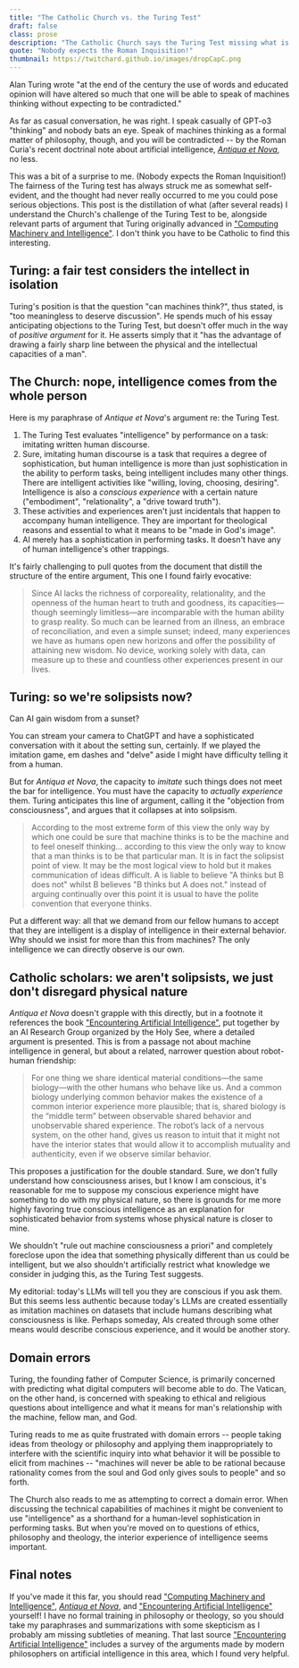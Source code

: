 ```yaml
---
title: "The Catholic Church vs. the Turing Test"
draft: false
class: prose
description: "The Catholic Church says the Turing Test missing what is important about human intelligence"
quote: "Nobody expects the Roman Inquisition!"
thumbnail: https://twitchard.github.io/images/dropCapC.png
---
```


Alan Turing wrote "at the end of the century the use of words and educated opinion will have altered so much that one will be able to speak of machines thinking without expecting to be contradicted."

As far as casual conversation, he was right. I speak casually of GPT-o3 "thinking" and nobody bats an eye. Speak of machines thinking as a formal matter of philosophy, though, and you will be contradicted -- by the Roman Curia's recent doctrinal note about artificial intelligence, [*Antiqua et Nova*](https://www.vatican.va/roman_curia/congregations/cfaith/documents/rc_ddf_doc_20250128_antiqua-et-nova_en.html), no less.

This was a bit of a surprise to me. (Nobody expects the Roman Inquisition!) The fairness of the Turing test has always struck me as somewhat self-evident, and the thought had never really occurred to me you could pose serious objections. This post is the distillation of what (after several reads) I understand the Church's challenge of the Turing Test to be, alongside relevant parts of argument that Turing originally advanced in ["Computing Machinery and Intelligence"](https://courses.cs.umbc.edu/471/papers/turing.pdf). I don't think you have to be Catholic to find this interesting.

## Turing: a fair test considers the intellect in isolation

Turing's position is that the question "can machines think?", thus stated, is "too meaningless to deserve discussion". He spends much of his essay anticipating objections to the Turing Test, but doesn't offer much in the way of *positive argument* for it. He asserts simply that it "has the advantage of drawing a fairly sharp line between the physical and the intellectual capacities of a man".

## The Church: nope, intelligence comes from the whole person

Here is my paraphrase of *Antique et Nova*'s argument re: the Turing Test.

1. The Turing Test evaluates "intelligence" by performance on a task: imitating written human discourse.
2. Sure, imitating human discourse is a task that requires a degree of sophistication, but human intelligence is more than just sophistication in the ability to perform tasks, being intelligent includes many other things. There are intelligent activities like "willing, loving, choosing, desiring". Intelligence is also a *conscious experience* with a certain nature ("embodiment", "relationality", a "drive toward truth").
3. These activities and experiences aren't just incidentals that happen to accompany human intelligence. They are important for theological reasons and essential to what it means to be "made in God's image".
4. AI merely has a sophistication in performing tasks. It doesn't have any of human intelligence's other trappings.

It's fairly challenging to pull quotes from the document that distill the structure of the entire argument, This one I found fairly evocative:

> Since AI lacks the richness of corporeality, relationality, and the openness of the human heart to truth and goodness, its capacities—though seemingly limitless—are incomparable with the human ability to grasp reality. So much can be learned from an illness, an embrace of reconciliation, and even a simple sunset; indeed, many experiences we have as humans open new horizons and offer the possibility of attaining new wisdom. No device, working solely with data, can measure up to these and countless other experiences present in our lives.

## Turing: so we're solipsists now?

Can AI gain wisdom from a sunset?

You can stream your camera to ChatGPT and have a sophisticated conversation with it about the setting sun, certainly. If we played the imitation game, em dashes and "delve" aside I might have difficulty telling it from a human.

But for *Antiqua et Nova*, the capacity to *imitate* such things does not meet the bar for intelligence. You must have the capacity to *actually experience* them. Turing anticipates this line of argument, calling it the "objection from consciousness", and argues that it collapses at into solipsism.

> According to the most extreme form of this view the only way by which one could be sure that machine thinks is to be the machine and to feel oneself thinking... according to this view the only way to know that a man thinks is to be that particular
  man. It is in fact the solipsist point of view. It may be the most logical view to hold but it makes communication of ideas difficult. A is liable to believe "A thinks but B does not" whilst B believes "B thinks but A does not." instead of arguing continually over this point
 it is usual to have the polite convention that everyone thinks.

Put a different way: all that we demand from our fellow humans to accept that they are intelligent is a display of intelligence in their external behavior. Why should we insist for more than this from machines? The only intelligence we can directly observe is our own.

## Catholic scholars: we aren't solipsists, we just don't disregard physical nature

*Antiqua et Nova* doesn't grapple with this directly, but in a footnote it references the book ["Encountering Artificial Intelligence"](https://jmt.scholasticahq.com/article/91230-encountering-artificial-intelligence-ethical-and-anthropological-investigations), put together by an AI Research Group organized by the Holy See, where a detailed argument is presented. This is from a passage not about machine intelligence in general, but about a related, narrower question about robot-human friendship:

>For one thing we share identical material conditions—the same biology—with the other humans who behave like us. And a common biology underlying common behavior makes the existence of a common interior experience more plausible; that is, shared biology is the “middle term” between observable shared behavior and unobservable shared experience. The robot’s lack of a nervous system, on the other hand, gives us reason to intuit that it might not have the interior states that would allow it to accomplish mutuality and authenticity, even if we observe similar behavior.

This proposes a justification for the double standard. Sure, we don't fully understand how consciousness arises, but I know I am conscious, it's reasonable for me to suppose my conscious experience might have something to do with my physical nature, so there is grounds for me more highly favoring true conscious intelligence as an explanation for sophisticated behavior from systems whose physical nature is closer to mine.

We shouldn't "rule out machine consciousness a priori" and completely foreclose upon the idea that something physically different than us could be intelligent, but we also shouldn't artificially restrict what knowledge we consider in judging this, as the Turing Test suggests.

My editorial: today's LLMs will tell you they are conscious if you ask them. But this seems less authentic because today's LLMs are created essentially as imitation machines on datasets that include humans describing what consciousness is like. Perhaps someday, AIs created through some other means would describe conscious experience, and it would be another story.

## Domain errors

Turing, the founding father of Computer Science, is primarily concerned with predicting what digital computers will become able to do. The Vatican, on the other hand, is concerned with speaking to ethical and religious questions about intelligence and what it means for man's relationship with the machine, fellow man, and God. 

Turing reads to me as quite frustrated with domain errors -- people taking ideas from theology or philosophy and applying them inappropriately to interfere with the scientific inquiry into what behavior it will be possible to elicit from machines -- "machines will never be able to be rational because rationality comes from the soul and God only gives souls to people" and so forth.

The Church also reads to me as attempting to correct a domain error. When discussing the technical capabilities of machines it might be convenient to use "intelligence" as a shorthand for a human-level sophistication in performing tasks. But when you're moved on to questions of ethics, philosophy and theology, the interior experience of intelligence seems important. 

## Final notes

If you've made it this far, you should read ["Computing Machinery and Intelligence"](https://courses.cs.umbc.edu/471/papers/turing.pdf), [*Antiqua et Nova*](https://www.vatican.va/roman_curia/congregations/cfaith/documents/rc_ddf_doc_20250128_antiqua-et-nova_en.html), and ["Encountering Artificial Intelligence"](https://jmt.scholasticahq.com/article/91230-encountering-artificial-intelligence-ethical-and-anthropological-investigations) yourself! I have no formal training in philosophy or theology, so you should take my paraphrases and summarizations with some skepticism as I probably am missing subtleties of meaning. That last source ["Encountering Artificial Intelligence"](https://jmt.scholasticahq.com/article/91230-encountering-artificial-intelligence-ethical-and-anthropological-investigations) includes a survey of the arguments made by modern philosophers on artificial intelligence in this area, which I found very helpful.



